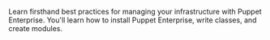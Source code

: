Learn firsthand best practices for managing your infrastructure with Puppet Enterprise. You'll learn how to install Puppet Enterprise, write classes, and create modules.